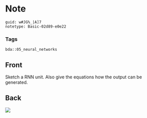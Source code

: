 # Note
```
guid: w#JG%_|A]7
notetype: Basic-02d89-e0e22
```

### Tags
```
bda::05_neural_networks
```

## Front
Sketch a RNN unit. Also give the equations how the output can be generated.

## Back
<img src="paste-7c1630285855e3f7857f7ab94ac150098d644884.jpg">
